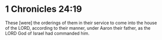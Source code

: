 # 1 Chronicles 24:19

These [were] the orderings of them in their service to come into the house of the LORD, according to their manner, under Aaron their father, as the LORD God of Israel had commanded him.